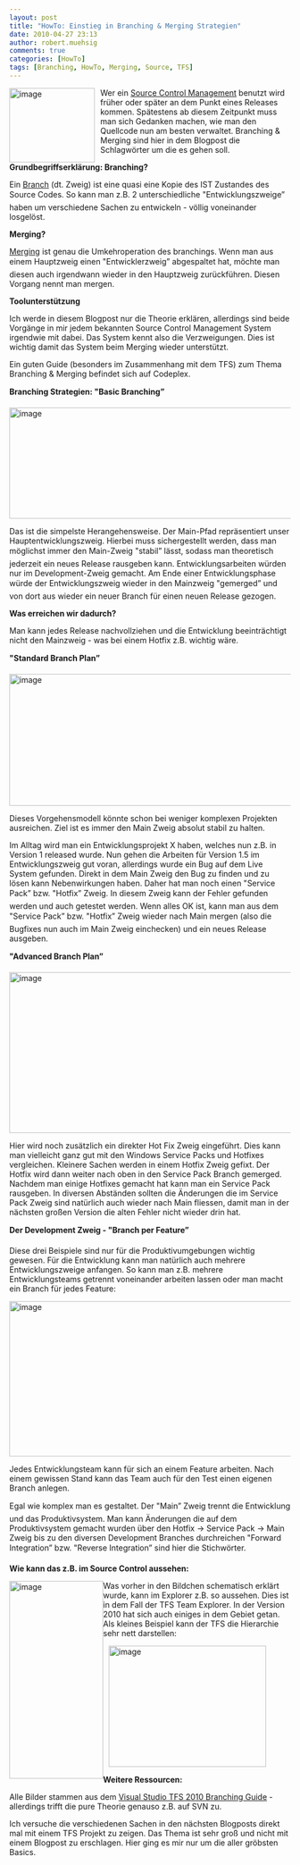 ```yaml
---
layout: post
title: "HowTo: Einstieg in Branching & Merging Strategien"
date: 2010-04-27 23:13
author: robert.muehsig
comments: true
categories: [HowTo]
tags: [Branching, HowTo, Merging, Source, TFS]
---
```

<p><a href="{{BASE_PATH}}/assets/wp-images/image947.png"><img style="border-bottom: 0px; border-left: 0px; margin: 0px 10px 0px 0px; display: inline; border-top: 0px; border-right: 0px" title="image" border="0" alt="image" align="left" src="{{BASE_PATH}}/assets/wp-images/image_thumb132.png" width="153" height="133" /></a> Wer ein <a href="http://en.wikipedia.org/wiki/Revision_control">Source Control Management</a> benutzt wird früher oder später an dem Punkt eines Releases kommen. Spätestens ab diesem Zeitpunkt muss man sich Gedanken machen, wie man den Quellcode nun am besten verwaltet. Branching &amp; Merging sind hier in dem Blogpost die Schlagwörter um die es gehen soll.</p> <!--more-->  <p><strong>Grundbegriffserklärung: Branching?</strong></p>  <p>Ein <a href="http://en.wikipedia.org/wiki/Branching_(software)">Branch</a> (dt. Zweig) ist eine quasi eine Kopie des IST Zustandes des Source Codes. So kann man z.B. 2 unterschiedliche "Entwicklungszweige” haben um verschiedene Sachen zu entwickeln - völlig voneinander losgelöst.</p>  <p><strong>Merging?</strong></p>  <p><a href="http://en.wikipedia.org/wiki/Merge_(revision_control)">Merging</a> ist genau die Umkehroperation des branchings. Wenn man aus einem Hauptzweig einen "Entwicklerzweig” abgespaltet hat, möchte man diesen auch irgendwann wieder in den Hauptzweig zurückführen. Diesen Vorgang nennt man mergen.</p>  <p><strong>Toolunterstützung</strong></p>  <p>Ich werde in diesem Blogpost nur die Theorie erklären, allerdings sind beide Vorgänge in mir jedem bekannten Source Control Management System irgendwie mit dabei. Das System kennt also die Verzweigungen. Dies ist wichtig damit das System beim Merging wieder unterstützt.</p>  <p>Ein guten Guide (besonders im Zusammenhang mit dem TFS) zum Thema Branching &amp; Merging befindet sich auf Codeplex.</p>  <p><strong>Branching Strategien: "Basic Branching”</strong></p>  <p><a href="{{BASE_PATH}}/assets/wp-images/image948.png"><img style="border-bottom: 0px; border-left: 0px; display: inline; border-top: 0px; border-right: 0px" title="image" border="0" alt="image" src="{{BASE_PATH}}/assets/wp-images/image_thumb133.png" width="525" height="199" /></a> </p>  <p></p>  <p>Das ist die simpelste Herangehensweise. Der Main-Pfad repräsentiert unser Hauptentwicklungszweig. Hierbei muss sichergestellt werden, dass man möglichst immer den Main-Zweig "stabil” lässt, sodass man theoretisch jederzeit ein neues Release rausgeben kann. Entwicklungsarbeiten würden nur im Development-Zweig gemacht. Am Ende einer Entwicklungsphase würde der Entwicklungszweig wieder in den Mainzweig "gemerged” und von dort aus wieder ein neuer Branch für einen neuen Release gezogen.</p>  <p><strong>Was erreichen wir dadurch?</strong></p>  <p>Man kann jedes Release nachvollziehen und die Entwicklung beeinträchtigt nicht den Mainzweig - was bei einem Hotfix z.B. wichtig wäre.</p>  <p><strong>"Standard Branch Plan”</strong></p>  <p><a href="{{BASE_PATH}}/assets/wp-images/image949.png"><img style="border-bottom: 0px; border-left: 0px; display: inline; border-top: 0px; border-right: 0px" title="image" border="0" alt="image" src="{{BASE_PATH}}/assets/wp-images/image_thumb134.png" width="515" height="236" /></a> </p>  <p>Dieses Vorgehensmodell könnte schon bei weniger komplexen Projekten ausreichen. Ziel ist es immer den Main Zweig absolut stabil zu halten.</p>  <p>Im Alltag wird man ein Entwicklungsprojekt X haben, welches nun z.B. in Version 1 released wurde. Nun gehen die Arbeiten für Version 1.5 im Entwicklungszweig gut voran, allerdings wurde ein Bug auf dem Live System gefunden. Direkt in dem Main Zweig den Bug zu finden und zu lösen kann Nebenwirkungen haben. Daher hat man noch einen "Service Pack” bzw. "Hotfix” Zweig. In diesem Zweig kann der Fehler gefunden werden und auch getestet werden. Wenn alles OK ist, kann man aus dem "Service Pack” bzw. "Hotfix” Zweig wieder nach Main mergen (also die Bugfixes nun auch im Main Zweig einchecken) und ein neues Release ausgeben.</p>  <p><strong>"Advanced Branch Plan”</strong></p>  <p><a href="{{BASE_PATH}}/assets/wp-images/image950.png"><img style="border-bottom: 0px; border-left: 0px; display: inline; border-top: 0px; border-right: 0px" title="image" border="0" alt="image" src="{{BASE_PATH}}/assets/wp-images/image_thumb135.png" width="513" height="288" /></a> </p>  <p></p>  <p></p>  <p></p>  <p>Hier wird noch zusätzlich ein direkter Hot Fix Zweig eingeführt. Dies kann man vielleicht ganz gut mit den Windows Service Packs und Hotfixes vergleichen. Kleinere Sachen werden in einem Hotfix Zweig gefixt. Der Hotfix wird dann weiter nach oben in den Service Pack Branch gemerged. Nachdem man einige Hotfixes gemacht hat kann man ein Service Pack rausgeben. In diversen Abständen sollten die Änderungen die im Service Pack Zweig sind natürlich auch wieder nach Main fliessen, damit man in der nächsten großen Version die alten Fehler nicht wieder drin hat.</p>  <p><strong>Der Development Zweig - "Branch per Feature”</strong></p>  <p>Diese drei Beispiele sind nur für die Produktivumgebungen wichtig gewesen. Für die Entwicklung kann man natürlich auch mehrere Entwicklungszweige anfangen. So kann man z.B. mehrere Entwicklungsteams getrennt voneinander arbeiten lassen oder man macht ein Branch für jedes Feature:</p>  <p><a href="{{BASE_PATH}}/assets/wp-images/image951.png"><img style="border-bottom: 0px; border-left: 0px; display: inline; border-top: 0px; border-right: 0px" title="image" border="0" alt="image" src="{{BASE_PATH}}/assets/wp-images/image_thumb136.png" width="525" height="278" /></a> </p>  <p>Jedes Entwicklungsteam kann für sich an einem Feature arbeiten. Nach einem gewissen Stand kann das Team auch für den Test einen eigenen Branch anlegen. </p>  <p>Egal wie komplex man es gestaltet. Der "Main” Zweig trennt die Entwicklung und das Produktivsystem. Man kann Änderungen die auf dem Produktivsystem gemacht wurden über den Hotfix -&gt; Service Pack -&gt; Main Zweig bis zu den diversen Development Branches durchreichen "Forward Integration” bzw. "Reverse Integration” sind hier die Stichwörter.</p>  <p><strong>Wie kann das z.B. im Source Control aussehen:</strong></p>  <p><a href="{{BASE_PATH}}/assets/wp-images/image952.png"><img style="border-bottom: 0px; border-left: 0px; margin: 0px; display: inline; border-top: 0px; border-right: 0px" title="image" border="0" alt="image" align="left" src="{{BASE_PATH}}/assets/wp-images/image_thumb137.png" width="168" height="354" /></a> </p>  <p>Was vorher in den Bildchen schematisch erklärt wurde, kann im Explorer z.B. so aussehen. Dies ist in dem Fall der TFS Team Explorer. In der Version 2010 hat sich auch einiges in dem Gebiet getan. Als kleines Beispiel kann der TFS die Hierarchie sehr nett darstellen:</p>  <p><a href="{{BASE_PATH}}/assets/wp-images/image953.png"><img style="border-bottom: 0px; border-left: 0px; margin: 0px 0px 0px 10px; display: inline; border-top: 0px; border-right: 0px" title="image" border="0" alt="image" src="{{BASE_PATH}}/assets/wp-images/image_thumb138.png" width="282" height="217" /></a> </p>  <p><strong>Weitere Ressourcen:</strong></p>  <p>Alle Bilder stammen aus dem <a href="http://tfsbranchingguideiii.codeplex.com/">Visual Studio TFS 2010 Branching Guide</a> - allerdings trifft die pure Theorie genauso z.B. auf SVN zu.</p>  <p>Ich versuche die verschiedenen Sachen in den nächsten Blogposts direkt mal mit einem TFS Projekt zu zeigen. Das Thema ist sehr groß und nicht mit einem Blogpost zu erschlagen. Hier ging es mir nur um die aller gröbsten Basics.</p>
